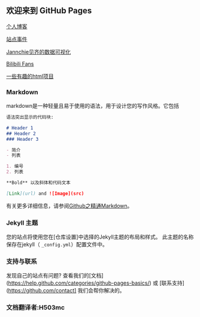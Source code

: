## 欢迎来到 GitHub Pages
[个人博客](/gotoblog)

[站点事件](/gotoevent)

[Jannchie见齐的数据可视化](/data-sort/src)

[Bilibili Fans](/bilicount)

[一些有趣的html项目](/happy-html)
### Markdown

markdown是一种轻量且易于使用的语法，用于设计您的写作风格。它包括

```markdown
语法突出显示的代码块:

# Header 1
## Header 2
### Header 3

- 简介
- 列表

1. 编号
2. 列表

**Bold** 以及斜体和代码文本

[Link](url) and ![Image](src)
```

有关更多详细信息，请参阅[Github之精通Markdown](https://guides.github.com/features/mastering-markdown/)。

### Jekyll 主题

您的站点将使用您在[仓库设置]中选择的Jekyll主题的布局和样式。
此主题的名称保存在jekyll（ `_config.yml`）配置文件中。

### 支持与联系

发现自己的站点有问题? 查看我们的[文档] (https://help.github.com/categories/github-pages-basics/) 或 [联系支持](https://github.com/contact] 我们会帮你解决的。

### 文档翻译者:H503mc
